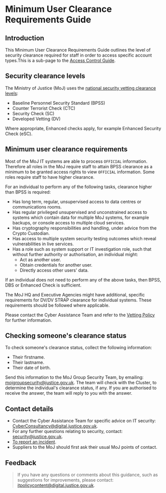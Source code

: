# Minimum User Clearance Requirements Guide

## Introduction

This Minimum User Clearance Requirements Guide outlines the level of security clearance required for staff in order to access specific account types.This is a sub-page to the [Access Control Guide](access-control-guide.md).

## Security clearance levels

The Ministry of Justice \(MoJ\) uses the [national security vetting clearance levels](https://www.gov.uk/government/publications/united-kingdom-security-vetting-clearance-levels):

-   Baseline Personnel Security Standard \(BPSS\)
-   Counter Terrorist Check \(CTC\)
-   Security Check \(SC\)
-   Developed Vetting \(DV\)

Where appropriate, Enhanced checks apply, for example Enhanced Security Check \(eSC\).

## Minimum user clearance requirements

Most of the MoJ IT systems are able to process `OFFICIAL` information. Therefore all roles in the MoJ require staff to attain BPSS clearance as a minimum to be granted access rights to view `OFFICIAL` information. Some roles require staff to have higher clearance.

For an individual to perform any of the following tasks, clearance higher than BPSS is required:

-   Has long term, regular, unsupervised access to data centres or communications rooms.
-   Has regular privileged unsupervised and unconstrained access to systems which contain data for multiple MoJ systems, for example backups, or console access to multiple cloud services.
-   Has cryptography responsibilities and handling, under advice from the Crypto Custodian.
-   Has access to multiple system security testing outcomes which reveal vulnerabilities in live services.
-   Has a role such as system support or IT investigation role, such that without further authority or authorisation, an individual might:
    -   Act as another user.
    -   Obtain credentials for another user.
    -   Directly access other users' data.

If an individual does not need to perform any of the above tasks, then BPSS, DBS or Enhanced Check is sufficient.

The MoJ HQ and Executive Agencies might have additional, specific requirements for DV/DV STRAP clearance for individual systems. These requirements should be followed where applicable.

Please contact the Cyber Assistance Team and refer to the [Vetting Policy](https://intranet.justice.gov.uk/guidance/hr/recruitment/security-vetting/) for further information.

## Checking someone's clearance status

To check someone's clearance status, collect the following information:

-   Their firstname.
-   Their lastname.
-   Their date of birth.

Send this information to the MoJ Group Security Team, by emailing: [mojgroupsecurity@justice.gov.uk](mailto:mojgroupsecurity@justice.gov.uk). The team will check with the Cluster, to determine the individual's clearance status, if any. If you are authorised to receive the answer, the team will reply to you with the answer.

## Contact details

-   Contact the Cyber Assistance Team for specific advice on IT security: [CyberConsultancy@digital.justice.gov.uk](mailto:CyberConsultancy@digital.justice.gov.uk).
-   For any further questions relating to security, contact: [security@justice.gov.uk](mailto:security@justice.gov.uk).
-   [To report an incident](reporting-an-incident.md).
-   Suppliers to the MoJ should first ask their usual MoJ points of contact.

## Feedback

> If you have any questions or comments about this guidance, such as suggestions for improvements, please contact: [itpolicycontent@digital.justice.gov.uk](mailto:itpolicycontent@digital.justice.gov.uk).

